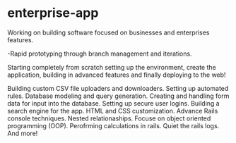 enterprise-app
==============

Working on building software focused on businesses and enterprises features. 

-Rapid prototyping through branch management and iterations.

Starting completely from scratch setting up the environment, create the application, building in advanced features and finally deploying to the web!

Building custom CSV file uploaders and downloaders.
Setting up automated rules.
Database modeling and query generation.
Creating and handling form data for input into the database.
Setting up secure user logins.
Building a search engine for the app.
HTML and CSS customization.
Advance Rails console techniques.
Nested relationaships.
Focuse on object oriented programming (OOP).
Perofrming calculations in rails.
Quiet the rails logs.
And more!